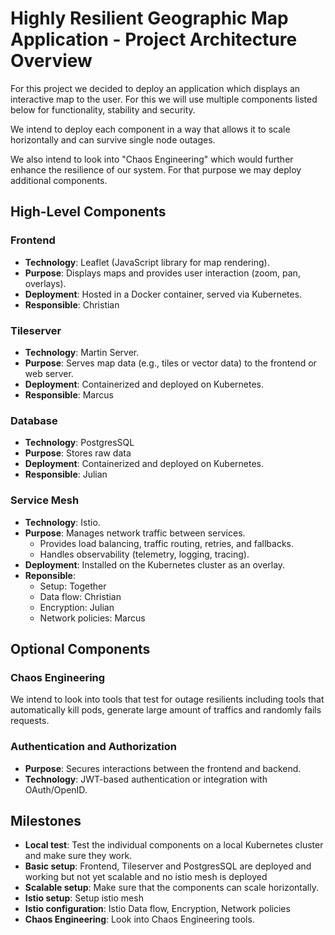 # Highly Resilient Geographic Map Application - Project Architecture Overview

For this project we decided to deploy an application which displays an interactive map to the user. For this we will use multiple components listed below for functionality, stability and security.

We intend to deploy each component in a way that allows it to scale horizontally and can survive single node outages.

We also intend to look into "Chaos Engineering" which would further enhance the resilience of our system. For that purpose we may deploy additional components.

## High-Level Components

### Frontend
- **Technology**: Leaflet (JavaScript library for map rendering).
- **Purpose**: Displays maps and provides user interaction (zoom, pan, overlays).
- **Deployment**: Hosted in a Docker container, served via Kubernetes.
- **Responsible**: Christian

### Tileserver
- **Technology**: Martin Server.
- **Purpose**: Serves map data (e.g., tiles or vector data) to the frontend or web server.
- **Deployment**: Containerized and deployed on Kubernetes.
- **Responsible**: Marcus

### Database
- **Technology**: PostgresSQL
- **Purpose**: Stores raw data
- **Deployment**: Containerized and deployed on Kubernetes.
- **Responsible**: Julian

### Service Mesh
- **Technology**: Istio.
- **Purpose**: Manages network traffic between services.
  - Provides load balancing, traffic routing, retries, and fallbacks.
  - Handles observability (telemetry, logging, tracing).
- **Deployment**: Installed on the Kubernetes cluster as an overlay.
- **Reponsible**:
  - Setup: Together 
  - Data flow: Christian
  - Encryption: Julian
  - Network policies: Marcus

## Optional Components

### Chaos Engineering
We intend to look into tools that test for outage resilients including tools that automatically kill pods, generate large amount of traffics and randomly fails requests.

### Authentication and Authorization
- **Purpose**: Secures interactions between the frontend and backend.
- **Technology**: JWT-based authentication or integration with OAuth/OpenID.

## Milestones

- **Local test**: Test the individual components on a local Kubernetes cluster and make sure they work.
- **Basic setup**: Frontend, Tileserver and PostgresSQL are deployed and working but not yet scalable and no istio mesh is deployed
- **Scalable setup**: Make sure that the components can scale horizontally.
- **Istio setup**: Setup istio mesh
- **Istio configuration**: Istio Data flow, Encryption, Network policies
- **Chaos Engineering**: Look into Chaos Engineering tools.
